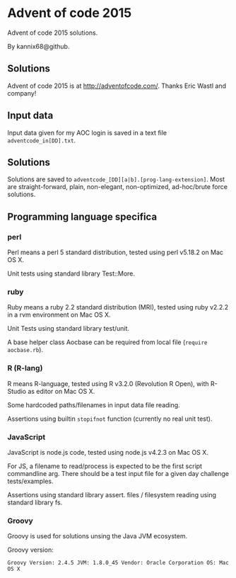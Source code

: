 # Advent of code 2015

Advent of code 2015 solutions.

By kannix68@github.

## Solutions

Advent of code 2015 is at <http://adventofcode.com/>.
Thanks Eric Wastl and company!

## Input data

Input data given for my AOC login is saved in a text file
`adventcode_in[DD].txt`.

## Solutions

Solutions are saved to `adventcode_[DD][a|b].[prog-lang-extension]`.
Most are straight-forward, plain, non-elegant, non-optimized, ad-hoc/brute
force solutions.

## Programming language specifica

### perl
Perl means a perl 5 standard distribution,
tested using perl v5.18.2 on Mac OS X.

Unit tests using standard library Test::More.

### ruby
Ruby means a ruby 2.2 standard distribution (MRI),
tested using ruby v2.2.2 in a rvm environment on Mac OS X.

Unit Tests using standard library test/unit.

A base helper class Aocbase can be required from local file
(`require aocbase.rb`).

### R (R-lang)
R means R-language, tested using R v3.2.0 (Revolution R Open),
with R-Studio as editor on Mac OS X.

Some hardcoded paths/filenames in input data file reading.

Assertions using builtin `stopifnot` function (currently no real unit test).

### JavaScript
JavaScript is node.js code, tested using node.js v4.2.3 on Mac OS X.

For JS, a filename to read/process is expected to be
the first script commandline arg.
There should be a test input file for a given day challenge tests/examples.

Assertions using standard library assert.
files / filesystem reading using standard library fs.

### Groovy
Groovy is used for solutions unsing the Java JVM ecosystem.

Groovy version:

    Groovy Version: 2.4.5 JVM: 1.8.0_45 Vendor: Oracle Corporation OS: Mac OS X
